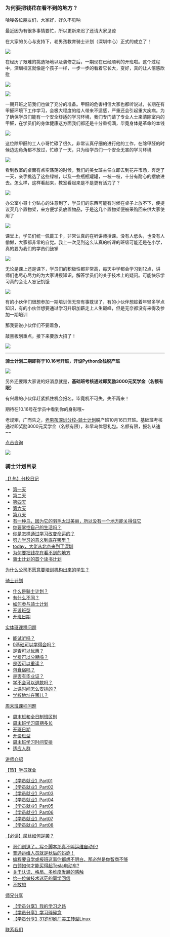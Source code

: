 ### 为何要把钱花在看不到的地方？  
哈喽各位朋友们，大家好，好久不见呐  

最近因为有很多事情要忙，所以更新来迟了还请大家见谅

在大家的关心与支持下，老男孩教育骑士计划（深圳中心）正式的成立了！

![](https://hcdn1.luffycity.com/data/knight/diary/11/01.jpg)

在经历了艰难的挑选场地以及装修之后，一期现在已经顺利的开班啦。这个过程中，深圳校区就像是个孩子一样，一步一步的看着它长大，变好，真的让人倍感欣慰

![](https://hcdn1.luffycity.com/data/knight/diary/11/02.jpg)

![](https://hcdn1.luffycity.com/data/knight/diary/11/03.jpg)

一期开班之前我们也做了充分的准备。甲醛的危害相信大家也都听说过，长期在有甲醛环境下工作学习，会极大程度的给人带来不适感，严重还会引起重大疾病。为了确保学员们能有一个安全舒适的学习环境，我们专门请了专业人士来清除室内的甲醛，在学员们的身体健康这方面我们都还是十分重视滴，毕竟身体是革命的本钱


![](https://hcdn1.luffycity.com/data/knight/diary/11/04.jpg)

这位除甲醛的工人小哥忙碌了很久，非常认真仔细的进行他的工作，在除甲醛的时候边边角角都不放过，忙碌了一天，只为给学员们一个安全无害的学习环境

![](https://hcdn1.luffycity.com/data/knight/diary/11/05.jpg)

看到教室的桌面有点空荡荡的时候，我们的美女班主任立即去到花卉市场，奔走了一天，亲手挑选了这些绿植，以及一些瓶瓶罐罐，一枝一枝，十分有耐心的摆放进去。怎么样，这样看起来，教室看起来是不是更有活力了？

![](https://hcdn1.luffycity.com/data/knight/diary/11/06.jpg)

办公室小哥十分贴心的注意到了，学员们的东西可能有时候在桌子上放不下，便提议买几个置物架，来方便学员放置物品，于是这几个置物架便被采购回来供大家使用了

![](https://hcdn1.luffycity.com/data/knight/diary/11/07.jpg)

课堂上，学员们统一佩戴工卡，非常认真的在听讲师授课。没有人低头，也没有人偷懒，大家都非常的自觉。我上一次见到这么认真的听课的班级可能还是在小学，真的要为我们的学员们鼓掌

![](https://hcdn1.luffycity.com/data/knight/diary/11/08.jpg)

无论是课上还是课下，学员们的积极性都非常高，每天中学都会学习到12点，讲师们也尽心尽力的为大家讲授知识，解答学员们的关于技术上的疑问。可能快乐学习真的会让人忘记饥饿

![](https://hcdn1.luffycity.com/data/knight/diary/11/09.jpg)

有的小伙伴们很想参加一期培训但无奈有事耽误了，有的小伙伴想趁着年轻多学点知识，有的小伙伴想要通过学习升职加薪走上人生巅峰，但是无奈都没有来得及参加一期培训

那我要说小伙伴们不要着急，

敲黑板划重点，接下来要放大招了！

![](https://hcdn1.luffycity.com/data/knight/diary/08/04.jpg)  

***
**骑士计划二期即将于10.16号开班，开设Python全栈脱产班**

![](https://hcdn1.luffycity.com/data/knight/diary/11/10.jpg)


另外还要跟大家说的好消息就是，**基础班考核通过即奖励3000元奖学金（名额有限）**

有兴趣的小伙伴赶紧抓住机会报名，毕竟机不可失，失不再来！

期待在10.16号在学员中看到你的身影哦~

老规矩，广而告之，[老男孩深圳分校-骑士计划](http://sz.oldboyedu.com/)脱产班10月16日开班。基础班考核通过即奖励3000元奖学金（名额有限），和早鸟优惠礼包。名额有限，报名从速~~

[点击咨询](http://wwwtb.53kf.com/webCompany.php?style=1&arg=10155416)

![](https://hcdn1.luffycity.com/data/knight/diary/07/01.jpg)

### 骑士计划目录

[【! 热】分校日记](https://www.luffycity.com/qsjh-book/diary/)
- [第一天](https://www.luffycity.com/qsjh-book/diary/chapter01.html)
- [第二天](https://www.luffycity.com/qsjh-book/diary/chapter02.html)
- [第四天](https://www.luffycity.com/qsjh-book/diary/chapter03.html)
- [第六天](https://www.luffycity.com/qsjh-book/diary/chapter04.html)
- [第八天](https://www.luffycity.com/qsjh-book/diary/chapter05.html)
- [有一种鸟，因为它的羽毛太过美丽，所以没有一个地方能关得住它](https://www.luffycity.com/qsjh-book/diary/chapter06.html)  
- [你要掌控自己的生活吗？](https://www.luffycity.com/qsjh-book/diary/chapter07.html)  
- [你是怎样通过学习改变命运的？](https://www.luffycity.com/qsjh-book/diary/chapter08.html)  
- [努力学习的意义到底在哪里？](https://www.luffycity.com/qsjh-book/diary/chapter09.html)  
- [today，大佬从北京来到了深圳](https://www.luffycity.com/qsjh-book/diary/chapter10.html)   
- [为何要把钱花在看不到的地方](https://www.luffycity.com/qsjh-book/diary/chapter11.html)   
- [骑士计划的首个读书计划 ](https://www.luffycity.com/qsjh-book/diary/chapter12.html)   

[为什么公司不愿意要培训机构出来的学生？](https://www.luffycity.com/qsjh-book/advertorial.html)

[骑士计划](https://www.luffycity.com/qsjh-book/knight/)
- [什么是骑士计划？](https://www.luffycity.com/qsjh-book/knight/chapter01.html)
- [有什么不同？](https://www.luffycity.com/qsjh-book/knight/chapter02.html)
- [如何参与骑士计划](https://www.luffycity.com/qsjh-book/knight/chapter03.html)
- [开设班型](https://www.luffycity.com/qsjh-book/knight/chapter04.html)
- [开班日期](https://www.luffycity.com/qsjh-book/knight/chapter05.html)

[实体班课程问题](https://www.luffycity.com/qsjh-book/question/)
- [能试听吗？](https://www.luffycity.com/qsjh-book/question/chapter01.html)
- [0基础可以学得会吗？](https://www.luffycity.com/qsjh-book/question/chapter02.html)
- [是否可以优惠？](https://www.luffycity.com/qsjh-book/question/chapter03.html)
- [学费可以分期吗？](https://www.luffycity.com/qsjh-book/question/chapter04.html)
- [是否可以重读？](https://www.luffycity.com/qsjh-book/question/chapter05.html)
- [包食宿吗？](https://www.luffycity.com/qsjh-book/question/chapter06.html)
- [是否有毕业证？](https://www.luffycity.com/qsjh-book/question/chapter07.html)
- [学不会可以退款吗？](https://www.luffycity.com/qsjh-book/question/chapter08.html)
- [上课时间怎么安排的？](https://www.luffycity.com/qsjh-book/question/chapter09.html)
- [学校地址在哪儿？](https://www.luffycity.com/qsjh-book/question/chapter10.html)

[周末班课程问题](https://www.luffycity.com/qsjh-book/wquestion/)

- [周末班和全日制班区别](https://www.luffycity.com/qsjh-book/wquestion/chapter01.html)
- [周末班学习周期多长](https://www.luffycity.com/qsjh-book/wquestion/chapter02.html)
- [开班日期](https://www.luffycity.com/qsjh-book/wquestion/chapter03.html)
- [开设班型](https://www.luffycity.com/qsjh-book/wquestion/chapter04.html)
- [周末班学习时间安排](https://www.luffycity.com/qsjh-book/wquestion/chapter05.html)
- [适应人群](https://www.luffycity.com/qsjh-book/wquestion/chapter06.html)


[讲师介绍](https://www.luffycity.com/qsjh-book/techers.html)

[【热】学员就业](https://www.luffycity.com/qsjh-book/jobs/)
- [【学员就业】Part01](https://www.luffycity.com/qsjh-book/jobs/chapter01.html)
- [【学员就业】Part02](https://www.luffycity.com/qsjh-book/jobs/chapter02.html)
- [【学员就业】Part03](https://www.luffycity.com/qsjh-book/jobs/chapter03.html)
- [【学员就业】Part04](https://www.luffycity.com/qsjh-book/jobs/chapter04.html)
- [【学员就业】Part05](https://www.luffycity.com/qsjh-book/jobs/chapter05.html)
- [【学员就业】Part06](https://www.luffycity.com/qsjh-book/jobs/chapter06.html)
- [【学员就业】Part07](https://www.luffycity.com/qsjh-book/jobs/chapter07.html)
- [【学员就业】Part08](https://www.luffycity.com/qsjh-book/jobs/chapter08.html)

[【必读】屌丝如何逆袭？](https://www.luffycity.com/qsjh-book/soul/)

- [哥们别逗了，写个脚本那真不叫运维自动化!](https://www.luffycity.com/qsjh-book/soul/chapter01.html)
- [普通运维人员就是秋后的蚂蚱！](https://www.luffycity.com/qsjh-book/soul/chapter02.html)
- [编程要自学或报班这事你都想不明白，那必然是你智商不够](https://www.luffycity.com/qsjh-book/soul/chapter03.html)
- [白领如何才能买得起Tesla电动车?](https://www.luffycity.com/qsjh-book/soul/chapter04.html)
- [关于认识、格局、多维度发展的感触](https://www.luffycity.com/qsjh-book/soul/chapter05.html)
- [给一位做技术迷茫的同学回信](https://www.luffycity.com/qsjh-book/soul/chapter06.html)
- [不敢想](https://www.luffycity.com/qsjh-book/soul/chapter07.html)

[师兄分享](https://www.luffycity.com/qsjh-book/bro/)
- [【学员分享】我的学习之路](https://www.luffycity.com/qsjh-book/bro/chapter01.html)
- [【学员分享】学习碎碎念](https://www.luffycity.com/qsjh-book/bro/chapter02.html)
- [【学员分享】31岁印刷厂美工转型Linux](https://www.luffycity.com/qsjh-book/bro/chapter03.html)

[联系我们](https://www.luffycity.com/qsjh-book/contact.html)
